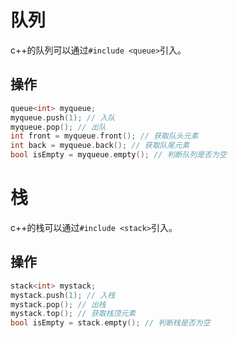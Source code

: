 # 队列

c++的队列可以通过`#include <queue>`引入。

## 操作

```c++
queue<int> myqueue;
myqueue.push(1); // 入队
myqueue.pop(); // 出队
int front = myqueue.front(); // 获取队头元素
int back = myqueue.back(); // 获取队尾元素
bool isEmpty = myqueue.empty(); // 判断队列是否为空
```

# 栈

c++的栈可以通过`#include <stack>`引入。

## 操作

```c++
stack<int> mystack;
mystack.push(1); // 入栈
mystack.pop(); // 出栈
mystack.top(); // 获取栈顶元素
bool isEmpty = stack.empty(); // 判断栈是否为空
```

